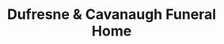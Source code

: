 ---
title: "Dufresne & Cavanaugh Funeral Home"
url: /latham/dufresne-und-cavanaugh-funeral-home/
shop: Bestattungen
---